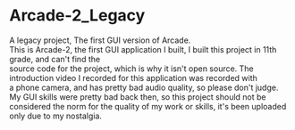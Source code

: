 # Arcade-2_Legacy
A legacy project, The first GUI version of Arcade.<br>
This is Arcade-2, the first GUI application I built, I built this project in 11th grade, and can't find the<br>
source code for the project, which is why it isn't open source. The introduction video I recorded for this  application was recorded with<br>
a phone camera, and has pretty bad audio quality, so please don't judge. My GUI skills were pretty bad back then, so this project should not be considered the norm for the quality of my work or skills, it's been uploaded only due to my nostalgia.
